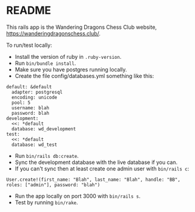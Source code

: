 # README

This rails app is the Wandering Dragons Chess Club website, https://wanderingdragonschess.club/.

To run/test locally:

* Install the version of ruby in `.ruby-version`.
* Run `bin/bundle install`.
* Make sure you have postgres running locally.
* Create the file config/databases.yml something like this:
```
default: &default
  adapter: postgresql
  encoding: unicode
  pool: 5
  username: blah
  password: blah
development:
  <<: *default
  database: wd_development
test:
  <<: *default
  database: wd_test
```
* Run `bin/rails db:create`.
* Sync the development database with the live database if you can.
* If you can't sync then at least create one admin user with `bin/rails c`:
```
User.create!(first_name: "Blah", last_name: "Blah", handle: "BB", roles: ["admin"], password: "blah")
```
* Run the app locally on port 3000 with `bin/rails s`.
* Test by running `bin/rake`.
